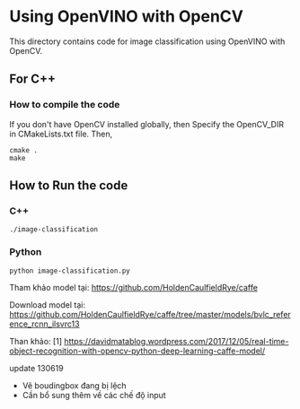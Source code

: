 # Using OpenVINO with OpenCV

This directory contains code for image classification using OpenVINO with OpenCV.

## For C++

### How to compile the code

If you don't have OpenCV installed globally, then Specify the OpenCV_DIR in CMakeLists.txt file. Then,

```
cmake .
make
```
## How to Run the code

### C++

`./image-classification`

### Python

`python image-classification.py`

Tham khảo model tại: https://github.com/HoldenCaulfieldRye/caffe

Download model tại: https://github.com/HoldenCaulfieldRye/caffe/tree/master/models/bvlc_reference_rcnn_ilsvrc13 


Than khảo:
[1] https://davidmatablog.wordpress.com/2017/12/05/real-time-object-recognition-with-opencv-python-deep-learning-caffe-model/


update 130619
* Vẽ boudingbox đang bị lệch
* Cần bổ sung thêm về các chế độ input
